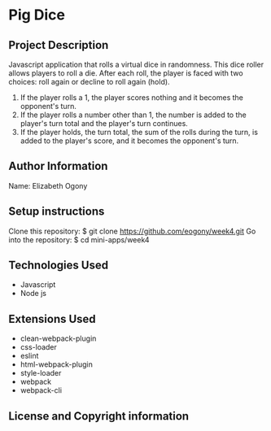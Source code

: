 # Pig Dice

## Project Description

Javascript application that rolls a virtual dice in randomness. This dice roller allows players to roll a die.  After each roll, the player is faced with two choices: roll again or decline to roll again (hold). 
  1. If the player rolls a 1, the player scores nothing and it becomes the opponent's turn. 
  2. If the player rolls a number other than 1, the number is added to the player's turn total and the player's turn continues. 
  3. If the player holds, the turn total, the sum of the rolls during the turn, is added to the player's score, and it becomes the opponent's turn.

## Author Information

Name: Elizabeth Ogony

## Setup instructions

Clone this repository: $ git clone https://github.com/eogony/week4.git Go into the repository: $ cd mini-apps/week4

## Technologies Used

  - Javascript
  - Node js

## Extensions Used

  - clean-webpack-plugin
  - css-loader
  - eslint
  - html-webpack-plugin
  - style-loader
  - webpack
  - webpack-cli

## License and Copyright information